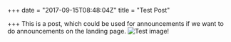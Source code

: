 +++
date = "2017-09-15T08:48:04Z"
title = "Test Post"

+++
This is a post, which could be used for announcements if we want to do announcements on the landing page.
![Test image!][1]


  [1]: https://res.cloudinary.com/gaysianthirdspace/v1505467099/lou658t5mdhp2kx7dmut
